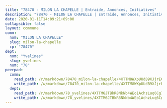 ```yaml
---
title: "78470 - MILON LA CHAPELLE | Entraide, Annonces, Initiatives"
description: "78470 - MILON LA CHAPELLE | Entraide, Annonces, Initiatives"
date: 2020-01-11T14:09:21+09:00
collapsible: false
layout: commune
comm:
  nom: "MILON LA CHAPELLE"
  slug: milon-la-chapelle
  cp: "78470"
dept:
  nom: "Yvelines"
  slug: yvelines
  num: "78"
peerpad:
  comm:
    read_path: /r/markdown/78470_milon-la-chapelle/4XTTM8WXpUUdB9XJjrEC675tMkb14a1j4YW42VAqihnmU2ysD
    write_path: /w/markdown/78470_milon-la-chapelle/4XTTM8WXpUUdB9XJjrEC675tMkb14a1j4YW42VAqihnmU2ysD-K3TgTzS7egBMkDuRCetCHZKMebkoejSyPa4e5C4D5UeSVSUgKhhGKa94efQuvivTNj3rYy2g2G8WsTySLNDXJM2UHeYmnUsWSDEE37esyJoiRnEkJMMupkWbovMf9FVFJ6hRbH9y
  dept:
    read_path: /r/markdown/78_yvelines/4XTTM6JTBkR8NkNb4WEo1AchzLuq6Cg73ydg7w9pErcQZA13p
    write_path: /w/markdown/78_yvelines/4XTTM6JTBkR8NkNb4WEo1AchzLuq6Cg73ydg7w9pErcQZA13p-K3TgUBFRQCPZwoWqJkunXeSjdgbtU3xzUSsui8DBc3rCTw6mbo4gNvfQRdE99JD3AnVW7fzseq687LKfGWCfAPajih5ByiZ3SpFz1r449oWaDnM5BHKZTbYtf6pEhRvzWbcazhrS
---
```


